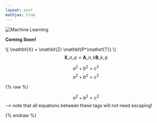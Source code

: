 ```yaml
---
layout: post
mathjax: true
---
```



![Machine Learning]({{site.baseurl}}/images/LR.png)

**Coming Soon!**

\\[ \mathbf{X} = \mathbf{Z} \mathbf{P^\mathsf{T}} \\]
$$ \mathbf{X}\_{n,p} = \mathbf{A}\_{n,k} \mathbf{B}\_{k,p} $$

$$a^2 + b^2 = c^2$$
$$a^2 + b^2 = c^2$$

 {% raw %} 
 	
$$a^2 + b^2 = c^2$$--> note that all equations between these tags will not need escaping!	

 {% endraw %} 
